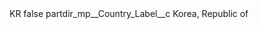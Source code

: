 <?xml version="1.0" encoding="UTF-8"?>
<CustomMetadata xmlns="http://soap.sforce.com/2006/04/metadata" xmlns:xsi="http://www.w3.org/2001/XMLSchema-instance" xmlns:xsd="http://www.w3.org/2001/XMLSchema">
    <label>KR</label>
    <protected>false</protected>
    <values>
        <field>partdir_mp__Country_Label__c</field>
        <value xsi:type="xsd:string">Korea, Republic of</value>
    </values>
</CustomMetadata>
